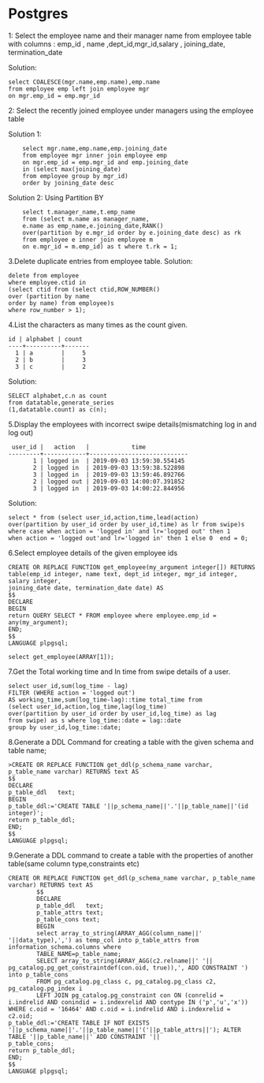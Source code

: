 ﻿

# Postgres

1:
Select the employee name and their manager name from employee table with columns : 
emp_id , name ,dept_id,mgr_id,salary , joining_date, termination_date 

Solution:

  

    select COALESCE(mgr.name,emp.name),emp.name 
    from employee emp left join employee mgr 
    on mgr.emp_id = emp.mgr_id

2:
Select the recently joined employee under managers using the employee table

Solution 1:

	

        select mgr.name,emp.name,emp.joining_date 
    	from employee mgr inner join employee emp 
    	on mgr.emp_id = emp.mgr_id and emp.joining_date 
    	in (select max(joining_date)
    	from employee group by mgr_id)
    	order by joining_date desc

Solution 2:
Using Partition BY

 

        select t.manager_name,t.emp_name 
        from (select m.name as manager_name,
        e.name as emp_name,e.joining_date,RANK() 
        over(partition by e.mgr_id order by e.joining_date desc) as rk 
        from employee e inner join employee m 
        on e.mgr_id = m.emp_id) as t where t.rk = 1;

3.Delete duplicate entries from employee table.
Solution:
>
	delete from employee
	where employee.ctid in 
	(select ctid from (select ctid,ROW_NUMBER()
	over (partition by name 
	order by name) from employee)s 
	where row_number > 1);
4.List the characters as many times as the count given.
>
	id | alphabet | count 
	----+----------+-------
	  1 | a        |     5
	  2 | b        |     3
	  3 | c        |     2
Solution:
>
	SELECT alphabet,c.n as count
	from datatable,generate_series
	(1,datatable.count) as c(n);

5.Display the employees with incorrect swipe details(mismatching log in and log out)

>
	 user_id |   action   |            time            
	---------+------------+----------------------------
	       1 | logged in  | 2019-09-03 13:59:30.554145
	       2 | logged in  | 2019-09-03 13:59:38.522898
	       3 | logged in  | 2019-09-03 13:59:46.892766
	       2 | logged out | 2019-09-03 14:00:07.391852
	       3 | logged in  | 2019-09-03 14:00:22.844956
Solution:
>
	select * from (select user_id,action,time,lead(action) 
	over(partition by user_id order by user_id,time) as lr from swipe)s
	where case when action = 'logged in' and lr='logged out' then 1 
	when action = 'logged out'and lr='logged in' then 1 else 0  end = 0;

6.Select employee details of the given employee ids

>
	CREATE OR REPLACE FUNCTION get_employee(my_argument integer[]) RETURNS
	table(emp_id integer, name text, dept_id integer, mgr_id integer, salary integer, 
	joining_date date, termination_date date) AS
	$$
	DECLARE
	BEGIN
	return QUERY SELECT * FROM employee where employee.emp_id = any(my_argument);
	END;
	$$ 
	LANGUAGE plpgsql;
>
	select get_employee(ARRAY[1]);

7.Get the Total working time and In time from swipe details of a user.
>
	select user_id,sum(log_time - lag) 
	FILTER (WHERE action = 'logged out')
	AS working_time,sum(log_time-lag)::time total_time from 
	(select user_id,action,log_time,lag(log_time) 
	over(partition by user_id order by user_id,log_time) as lag 
	from swipe) as s where log_time::date = lag::date 
	group by user_id,log_time::date;

8.Generate a DDL Command for creating a table with the given schema and table name;

	>CREATE OR REPLACE FUNCTION get_ddl(p_schema_name varchar, p_table_name varchar) RETURNS text AS
	$$
	DECLARE
	p_table_ddl   text;
	BEGIN
	p_table_ddl:='CREATE TABLE '||p_schema_name||'.'||p_table_name||'(id integer)';
	return p_table_ddl;
	END;
	$$ 
	LANGUAGE plpgsql;

9.Generate a DDL command to create a table with the properties of another table(same column type,constraints etc)
>
	CREATE OR REPLACE FUNCTION get_ddl(p_schema_name varchar, p_table_name varchar) RETURNS text AS
			$$
			DECLARE
			p_table_ddl   text;
			p_table_attrs text;
			p_table_cons text;
			BEGIN
			select array_to_string(ARRAY_AGG(column_name||' '||data_type),',') as temp_col into p_table_attrs from information_schema.columns where 
			TABLE_NAME=p_table_name;
			SELECT array_to_string(ARRAY_AGG(c2.relname||' '||  pg_catalog.pg_get_constraintdef(con.oid, true)),', ADD CONSTRAINT ') into p_table_cons
			FROM pg_catalog.pg_class c, pg_catalog.pg_class c2, pg_catalog.pg_index i
			LEFT JOIN pg_catalog.pg_constraint con ON (conrelid = i.indrelid AND conindid = i.indexrelid AND contype IN ('p','u','x'))
	WHERE c.oid = '16464' AND c.oid = i.indrelid AND i.indexrelid = c2.oid;
	p_table_ddl:='CREATE TABLE IF NOT EXISTS '||p_schema_name||'.'||p_table_name||'('||p_table_attrs||'); ALTER TABLE '||p_table_name||' ADD CONSTRAINT '||
	p_table_cons;
	return p_table_ddl;
	END;
	$$ 
	LANGUAGE plpgsql;

